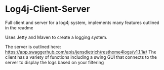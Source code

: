 # Log4j-Client-Server

Full client and server for a log4j system, implements many features outlined in the readme

Uses Jetty and Maven to create a logging system.

The server is outlined here: https://app.swaggerhub.com/apis/jensdietrich/resthome4logs/v1.1.1#/
The client has a variety of functions including a swing GUI that connects to the server to display the logs based on your filtering
